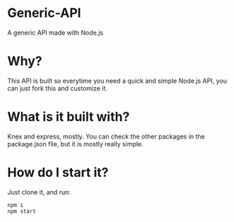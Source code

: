 # Generic-API
A generic API made with Node.js

# Why?
This API is built so everytime you need a quick and simple Node.js API, you can just fork this and customize it.

# What is it built with?

Knex and express, mostly. You can check the other packages in the package.json file, but it is mostly really simple.

# How do I start it?

Just clone it, and run:
```
npm i
npm start
```